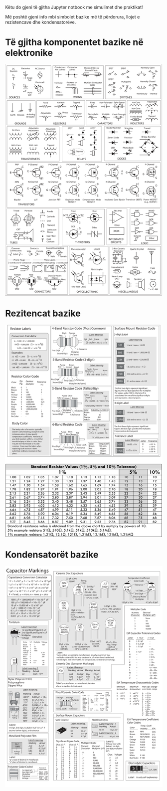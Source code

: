 Këtu do gjeni të gjitha Jupyter notbook me simulimet dhe praktikat!

Më poshtë gjeni info mbi simbolet bazike më të përdorura, llojet e rezistencave dhe kondensatorëve.



# Të gjitha komponentet bazike në elektronike

<img src="figs/i.svg" align="center" width=1000 style="margin-left:auto; margin-right:auto"/>

# Rezitencat bazike

<img src="figs/ii.svg" align="center" width=1000 style="margin-left:auto; margin-right:auto"/>

# Kondensatorët bazike

<img src="figs/iii.svg" align="center" width=1000 style="margin-left:auto; margin-right:auto"/>
